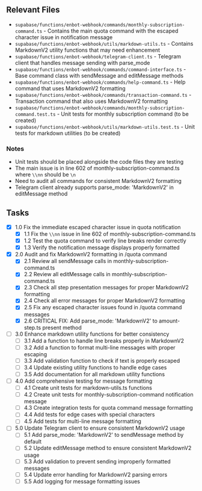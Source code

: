 ## Relevant Files

- `supabase/functions/enbot-webhook/commands/monthly-subscription-command.ts` - Contains the main quota command with the escaped character issue in notification message
- `supabase/functions/enbot-webhook/utils/markdown-utils.ts` - Contains MarkdownV2 utility functions that may need enhancement
- `supabase/functions/enbot-webhook/telegram-client.ts` - Telegram client that handles message sending with parse_mode
- `supabase/functions/enbot-webhook/commands/command-interface.ts` - Base command class with sendMessage and editMessage methods
- `supabase/functions/enbot-webhook/commands/help-command.ts` - Help command that uses MarkdownV2 formatting
- `supabase/functions/enbot-webhook/commands/transaction-command.ts` - Transaction command that also uses MarkdownV2 formatting
- `supabase/functions/enbot-webhook/commands/monthly-subscription-command.test.ts` - Unit tests for monthly subscription command (to be created)
- `supabase/functions/enbot-webhook/utils/markdown-utils.test.ts` - Unit tests for markdown utilities (to be created)

### Notes

- Unit tests should be placed alongside the code files they are testing
- The main issue is in line 602 of monthly-subscription-command.ts where `\\nn` should be `\n`
- Need to audit all commands for consistent MarkdownV2 formatting
- Telegram client already supports parse_mode: 'MarkdownV2' in editMessage method

## Tasks

- [x] 1.0 Fix the immediate escaped character issue in quota notification
  - [x] 1.1 Fix the `\\nn` issue in line 602 of monthly-subscription-command.ts
  - [x] 1.2 Test the quota command to verify line breaks render correctly
  - [x] 1.3 Verify the notification message displays properly formatted

- [x] 2.0 Audit and fix MarkdownV2 formatting in /quota command
  - [x] 2.1 Review all sendMessage calls in monthly-subscription-command.ts
  - [x] 2.2 Review all editMessage calls in monthly-subscription-command.ts
  - [x] 2.3 Check all step presentation messages for proper MarkdownV2 formatting
  - [x] 2.4 Check all error messages for proper MarkdownV2 formatting
  - [x] 2.5 Fix any escaped character issues found in /quota command messages
  - [x] 2.6 CRITICAL FIX: Add parse_mode: 'MarkdownV2' to amount-step.ts present method

- [ ] 3.0 Enhance markdown utility functions for better consistency
  - [ ] 3.1 Add a function to handle line breaks properly in MarkdownV2
  - [ ] 3.2 Add a function to format multi-line messages with proper escaping
  - [ ] 3.3 Add validation function to check if text is properly escaped
  - [ ] 3.4 Update existing utility functions to handle edge cases
  - [ ] 3.5 Add documentation for all markdown utility functions

- [ ] 4.0 Add comprehensive testing for message formatting
  - [ ] 4.1 Create unit tests for markdown-utils.ts functions
  - [ ] 4.2 Create unit tests for monthly-subscription-command notification message
  - [ ] 4.3 Create integration tests for quota command message formatting
  - [ ] 4.4 Add tests for edge cases with special characters
  - [ ] 4.5 Add tests for multi-line message formatting

- [ ] 5.0 Update Telegram client to ensure consistent MarkdownV2 usage
  - [ ] 5.1 Add parse_mode: 'MarkdownV2' to sendMessage method by default
  - [ ] 5.2 Update editMessage method to ensure consistent MarkdownV2 usage
  - [ ] 5.3 Add validation to prevent sending improperly formatted messages
  - [ ] 5.4 Update error handling for MarkdownV2 parsing errors
  - [ ] 5.5 Add logging for message formatting issues
